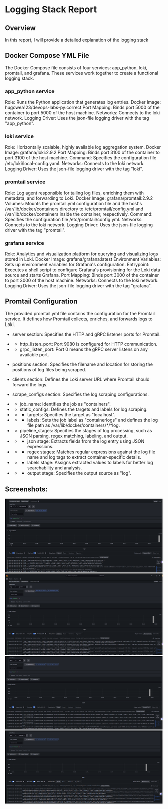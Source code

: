 # Logging Stack Report

## Overview

In this report, I will provide a detailed explanation of the logging stack

## Docker Compose YML File

The Docker Compose file consists of four services: app_python, loki, promtail, and grafana. These services work together to create a functional logging stack.

### app_python service

Role: Runs the Python application that generates log entries.
Docker Image: hugowea123/devops-labs-py:correct
Port Mapping: Binds port 5000 of the container to port 5000 of the host machine.
Networks: Connects to the loki network.
Logging Driver: Uses the json-file logging driver with the tag "app_python".

### loki service

Role: Horizontally scalable, highly available log aggregation system.
Docker Image: grafana/loki:2.9.2
Port Mapping: Binds port 3100 of the container to port 3100 of the host machine.
Command: Specifies the configuration file /etc/loki/local-config.yaml.
Networks: Connects to the loki network.
Logging Driver: Uses the json-file logging driver with the tag "loki".

### promtail service

Role: Log agent responsible for tailing log files, enriching them with metadata, and forwarding to Loki.
Docker Image: grafana/promtail:2.9.2
Volumes: Mounts the promtail.yml configuration file and the host's /var/lib/docker/containers directory to /etc/promtail/config.yml and /var/lib/docker/containers inside the container, respectively.
Command: Specifies the configuration file /etc/promtail/config.yml.
Networks: Connects to the loki network.
Logging Driver: Uses the json-file logging driver with the tag "promtail".

### grafana service

Role: Analytics and visualization platform for querying and visualizing logs stored in Loki.
Docker Image: grafana/grafana:latest
Environment Variables: Sets up environment variables for Grafana's configuration.
Entrypoint: Executes a shell script to configure Grafana's provisioning for the Loki data source and starts Grafana.
Port Mapping: Binds port 3000 of the container to port 3000 of the host machine.
Networks: Connects to the loki network.
Logging Driver: Uses the json-file logging driver with the tag "grafana".

## Promtail Configuration

The provided promtail.yml file contains the configuration for the Promtail service. It defines how Promtail collects, enriches, and forwards logs to Loki.

- server section: Specifies the HTTP and gRPC listener ports for Promtail.

- - http_listen_port: Port 9080 is configured for HTTP communication.
- - grpc_listen_port: Port 0 means the gRPC server listens on any available port.

- positions section: Specifies the filename and location for storing the positions of log files being scraped.

- clients section: Defines the Loki server URL where Promtail should forward the logs.

- scrape_configs section: Specifies the log scraping configurations.
- - job_name: Identifies the job as "containers".
- - static_configs: Defines the targets and labels for log scraping.
- - - targets: Specifies the target as "localhost".
- - - labels: Sets the job label as "containerlogs" and defines the log file path as /var/lib/docker/containers/*/*log.
- - pipeline_stages: Specifies the stages of log processing, such as JSON parsing, regex matching, labeling, and output.
- - - json stage: Extracts fields from the log entry using JSON expressions.
- - - regex stages: Matches regular expressions against the log file name and log tags to extract container-specific details.
- - - labels stage: Assigns extracted values to labels for better log searchability and analysis.
- - - output stage: Specifies the output source as "log".

## Screenshots: 
![Logs - app_python](images/app_python_log.png)
![Logs - grafana](images/grafana_log.png)
![Logs - loki](images/loki_log.png)
![Logs - promtail](images/promtail_log.png)

